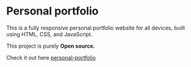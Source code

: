 # Personal portfolio

This is a fully responsive personal portfolio website for all devices, built using HTML, CSS, and JavaScript.

This project is purely **Open source.** 

Check it out here [personal-portfolio](https://nevillionaire.github.io/port4lio/)

